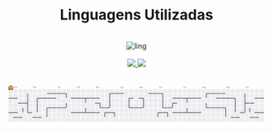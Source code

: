 <h1 align="center">Linguagens Utilizadas</h1>
<div style="display: inline_block" align="center"><br>
  <img alt="ling" src="https://skillicons.dev/icons?i=js,html,css,c,https://skillicons.dev">
</div>
<br>


<div align="center">
  <a href="https://beacons.ai/leandrosaltorato">
  <!-- <img height="180em" src="https://github-readme-stats.vercel.app/api?username=leandrosaltorato&hide_title=false&hide_rank=false&show_icons=true&include_all_commits=true&count_private=true&disable_animations=false&theme=midnight-purple&locale=en&hide_border=false&order=1&rank_icon=github" alt="stats graph"  /> -->
  <img height="180em" src="https://github-readme-stats.vercel.app/api?username=leandrosaltorato&show_icons=true&theme=midnight-purple&rank_icon=github">
  <img height="180em" src="https://github-readme-stats.vercel.app/api/top-langs/?username=leandrosaltorato&layout=compact&theme=midnight-purple">
</div>
<br>
<br>

<picture>
  <source media="(prefers-color-scheme: dark)" srcset="https://raw.githubusercontent.com/leandrosaltorato/leandrosaltorato/output/pacman-contribution-graph-dark.svg">
  <!-- <source media="(prefers-color-scheme: light)" srcset="https://raw.githubusercontent.com/leandrosaltorato/leandrosaltorato/output/pacman-contribution-graph.svg"> -->
  <img alt="pacman contribution graph" src="https://raw.githubusercontent.com/leandrosaltorato/leandrosaltorato/output/pacman-contribution-graph.svg">
</picture>

###
